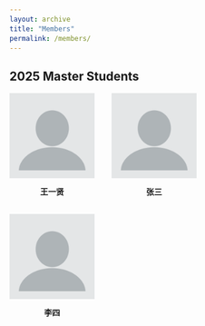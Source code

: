 ```yaml
---
layout: archive
title: "Members"
permalink: /members/
---
```


## 2025 Master Students

<div style="display: flex; flex-wrap: wrap; gap: 30px;">

  <div style="text-align: center; width: 150px;">
    <img src="/images/students/wangyixian.png" alt="王一贤" style="width: 100%;">
    <div style="margin-top: 10px; font-weight: bold;">王一贤</div>
  </div>

  <div style="text-align: center; width: 150px;">
    <img src="/images/students/wangyixian.png" alt="张三" style="width: 100%;">
    <div style="margin-top: 10px; font-weight: bold;">张三</div>
  </div>

  <div style="text-align: center; width: 150px;">
    <img src="/images/students/wangyixian.png" alt="李四" style="width: 100%;">
    <div style="margin-top: 10px; font-weight: bold;">李四</div>
  </div>

</div>
